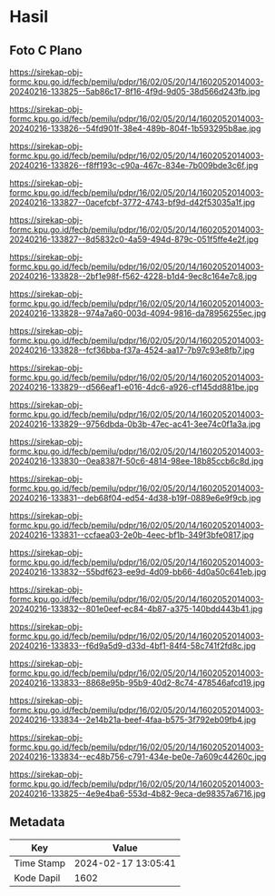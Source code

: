 # Hasil

## Foto C Plano

https://sirekap-obj-formc.kpu.go.id/fecb/pemilu/pdpr/16/02/05/20/14/1602052014003-20240216-133825--5ab86c17-8f16-4f9d-9d05-38d566d243fb.jpg

https://sirekap-obj-formc.kpu.go.id/fecb/pemilu/pdpr/16/02/05/20/14/1602052014003-20240216-133826--54fd901f-38e4-489b-804f-1b593295b8ae.jpg

https://sirekap-obj-formc.kpu.go.id/fecb/pemilu/pdpr/16/02/05/20/14/1602052014003-20240216-133826--f8ff193c-c90a-467c-834e-7b009bde3c6f.jpg

https://sirekap-obj-formc.kpu.go.id/fecb/pemilu/pdpr/16/02/05/20/14/1602052014003-20240216-133827--0acefcbf-3772-4743-bf9d-d42f53035a1f.jpg

https://sirekap-obj-formc.kpu.go.id/fecb/pemilu/pdpr/16/02/05/20/14/1602052014003-20240216-133827--8d5832c0-4a59-494d-879c-051f5ffe4e2f.jpg

https://sirekap-obj-formc.kpu.go.id/fecb/pemilu/pdpr/16/02/05/20/14/1602052014003-20240216-133828--2bf1e98f-f562-4228-b1d4-9ec8c164e7c8.jpg

https://sirekap-obj-formc.kpu.go.id/fecb/pemilu/pdpr/16/02/05/20/14/1602052014003-20240216-133828--974a7a60-003d-4094-9816-da78956255ec.jpg

https://sirekap-obj-formc.kpu.go.id/fecb/pemilu/pdpr/16/02/05/20/14/1602052014003-20240216-133828--fcf36bba-f37a-4524-aa17-7b97c93e8fb7.jpg

https://sirekap-obj-formc.kpu.go.id/fecb/pemilu/pdpr/16/02/05/20/14/1602052014003-20240216-133829--d566eaf1-e016-4dc6-a926-cf145dd881be.jpg

https://sirekap-obj-formc.kpu.go.id/fecb/pemilu/pdpr/16/02/05/20/14/1602052014003-20240216-133829--9756dbda-0b3b-47ec-ac41-3ee74c0f1a3a.jpg

https://sirekap-obj-formc.kpu.go.id/fecb/pemilu/pdpr/16/02/05/20/14/1602052014003-20240216-133830--0ea8387f-50c6-4814-98ee-18b85ccb6c8d.jpg

https://sirekap-obj-formc.kpu.go.id/fecb/pemilu/pdpr/16/02/05/20/14/1602052014003-20240216-133831--deb68f04-ed54-4d38-b19f-0889e6e9f9cb.jpg

https://sirekap-obj-formc.kpu.go.id/fecb/pemilu/pdpr/16/02/05/20/14/1602052014003-20240216-133831--ccfaea03-2e0b-4eec-bf1b-349f3bfe0817.jpg

https://sirekap-obj-formc.kpu.go.id/fecb/pemilu/pdpr/16/02/05/20/14/1602052014003-20240216-133832--55bdf623-ee9d-4d09-bb66-4d0a50c641eb.jpg

https://sirekap-obj-formc.kpu.go.id/fecb/pemilu/pdpr/16/02/05/20/14/1602052014003-20240216-133832--801e0eef-ec84-4b87-a375-140bdd443b41.jpg

https://sirekap-obj-formc.kpu.go.id/fecb/pemilu/pdpr/16/02/05/20/14/1602052014003-20240216-133833--f6d9a5d9-d33d-4bf1-84f4-58c741f2fd8c.jpg

https://sirekap-obj-formc.kpu.go.id/fecb/pemilu/pdpr/16/02/05/20/14/1602052014003-20240216-133833--8868e95b-95b9-40d2-8c74-478546afcd19.jpg

https://sirekap-obj-formc.kpu.go.id/fecb/pemilu/pdpr/16/02/05/20/14/1602052014003-20240216-133834--2e14b21a-beef-4faa-b575-3f792eb09fb4.jpg

https://sirekap-obj-formc.kpu.go.id/fecb/pemilu/pdpr/16/02/05/20/14/1602052014003-20240216-133834--ec48b756-c791-434e-be0e-7a609c44260c.jpg

https://sirekap-obj-formc.kpu.go.id/fecb/pemilu/pdpr/16/02/05/20/14/1602052014003-20240216-133825--4e9e4ba6-553d-4b82-9eca-de98357a6716.jpg


## Metadata

| Key        | Value               |
| ---------- | ------------------- |
| Time Stamp | 2024-02-17 13:05:41 |
| Kode Dapil | 1602                |



